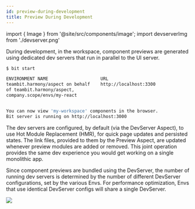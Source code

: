 ```yaml
---
id: preview-during-development
title: Preview During Development
---
```


import { Image } from '@site/src/components/image';
import devserverImg from './devserver.png'

During development, in the workspace, component previews are generated using dedicated dev servers that run in parallel to the UI server.

```bash {4}
$ bit start

ENVIRONMENT NAME                    URL                                  STATUS
teambit.harmony/aspect on behalf    http://localhost:3300                RUNNING
of teambit.harmony/aspect,
company.scope/envs/my-react


You can now view 'my-workspace' components in the browser.
Bit server is running on http://localhost:3000
```

The dev servers are configured, by default (via the DevServer Aspect), to use Hot Module Replacement (HMR), for quick page updates and persisted states.
The link files, provided to them by the Preview Aspect, are updated whenever preview modules are added or removed.
This joint operation provides the same dev experience you would get working on a single monolithic app.

Since component previews are bundled using the DevServer, the number of running dev servers is determined by the number of different DevServer configurations, set by the various Envs. For performance optimization, Envs that use identical DevServer configs will share a single DevServer.

<Image src={devserverImg} />
